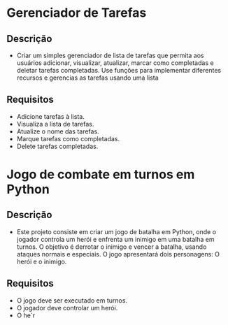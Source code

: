 # Gerenciador de Tarefas
## Descrição
- Criar um simples gerenciador de lista de tarefas que permita aos usuários adicionar, visualizar, atualizar, marcar como completadas e deletar tarefas completadas. Use funções para implementar diferentes recursos e gerencias as tarefas usando uma lista
## Requisitos
- Adicione tarefas à lista.
- Visualiza a lista de tarefas.
- Atualize o nome das tarefas.
- Marque tarefas como completadas.
- Delete tarefas completadas.
# Jogo de combate em turnos em Python
## Descrição
- Este projeto consiste em criar um jogo de batalha em Python, onde o jogador controla um herói e enfrenta um inimigo em uma batalha em turnos. O objetivo é derrotar o inimigo e vencer a batalha, usando ataques normais e especiais. O jogo apresentará dois personagens: O herói e o inimigo.
## Requisitos
- O jogo deve ser executado em turnos.
- O jogador deve controlar um herói.
- O he´r